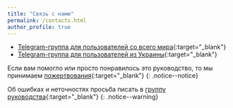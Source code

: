 ```yaml
---
title: "Связь с нами"
permalink: /contacts.html
author_profile: true
---
```


* [Telegram-группа для пользователей со всего мира](https://t.me/kefir_switch){:target="_blank"}  
* [Telegram-группа для пользователей из Украины](https://t.me/kefir_ukr){:target="_blank"}  

Если вам помогло или просто понравилось это руководство, то мы принимаем [пожертвования](donations){:target="_blank"}
{: .notice--notice}

Об ошибках и неточностях просьба писать в [группу руководства](https://vk.customfw.xyz){:target="_blank"}
{: .notice--warning}
